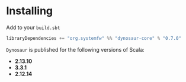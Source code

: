 # Installing

Add to your `build.sbt`

```scala
libraryDependencies += "org.systemfw" %% "dynosaur-core" % "0.7.0"
```

`Dynosaur` is published for the following versions of Scala:

- **2.13.10**
- **3.3.1**
- **2.12.14**
